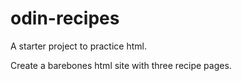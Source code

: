 # odin-recipes
A starter project to practice html. 

Create a barebones html site with three recipe pages. 
